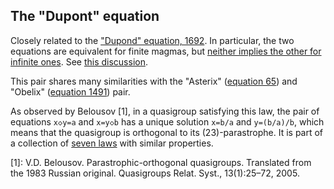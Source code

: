 ## The "Dupont" equation

Closely related to the ["Dupond" equation, 1692](https://teorth.github.io/equational_theories/implications/?1692).  In particular, the two equations are equivalent for finite magmas, but [neither implies the other for infinite ones](https://teorth.github.io/equational_theories/blueprint/infinite-magma-constructions-chapter.html#dupont-section).  See [this discussion](https://leanprover.zulipchat.com/#narrow/stream/458659-Equational/topic/Proposed.20new.20target.3A.2063.20and.201692.20.28.22Dupont.20and.20Dupond.22.29).

This pair shares many similarities with the "Asterix" ([equation 65](https://teorth.github.io/equational_theories/implications/?65)) and "Obelix" ([equation 1491](https://teorth.github.io/equational_theories/implications/?1491)) pair.

As observed by Belousov [1], in a quasigroup satisfying this law, the pair of equations `x◇y=a` and `x=y◇b` has a unique solution `x=b/a` and `y=(b/a)/b`, which means that the quasigroup is orthogonal to its (23)-parastrophe.  It is part of a collection of [seven laws](http://arxiv.org/abs/1509.00796) with similar properties.

[1]: V.D. Belousov. Parastrophic-orthogonal quasigroups. Translated from the 1983 Russian original. Quasigroups Relat. Syst., 13(1):25–72, 2005.

